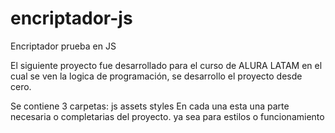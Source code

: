 # encriptador-js
Encriptador prueba en JS

El siguiente proyecto fue desarrollado para el curso de ALURA LATAM en el cual se ven la logica de programación, se desarrollo el proyecto desde cero.

Se contiene 3 carpetas:
    js
    assets
    styles
En cada una esta una parte necesaria o completarias del proyecto. ya sea para estilos o funcionamiento


